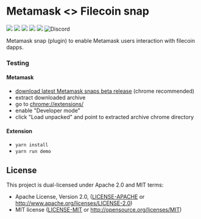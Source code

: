 # Metamask <> Filecoin snap
![](https://github.com/nodefactoryio/filecoin-metamask-snap/workflows/ci/badge.svg)
![](https://img.shields.io/github/issues-raw/nodefactoryio/filecoin-metamask-snap)
![](https://img.shields.io/github/license/nodefactoryio/filecoin-metamask-snap)
![](https://img.shields.io/badge/yarn-%3E%3D1.17.0-orange.svg?style=flat-square)
![](https://img.shields.io/badge/Node.js-%3E%3D12.x-orange.svg?style=flat-square)
![Discord](https://img.shields.io/discord/608204864593461248?color=blue&label=Discord&logo=discord)

Metamask snap (plugin) to enable Metamask users interaction with filecoin dapps.

### Testing

#### Metamask
- [download latest Metamask snaps beta release](https://github.com/NodeFactoryIo/metamask-snaps-beta/releases) (chrome recommended)
- extract downloaded archive
- go to [chrome://extensions/](chrome://extensions/)
- enable "Developer mode"
- click "Load unpacked" and point to extracted archive chrome directory

#### Extension
- `yarn install`
- `yarn run demo`


## License

This project is dual-licensed under Apache 2.0 and MIT terms:
- Apache License, Version 2.0, ([LICENSE-APACHE](LICENSE-APACHE) or http://www.apache.org/licenses/LICENSE-2.0)
- MIT license ([LICENSE-MIT](LICENSE-MIT) or http://opensource.org/licenses/MIT)